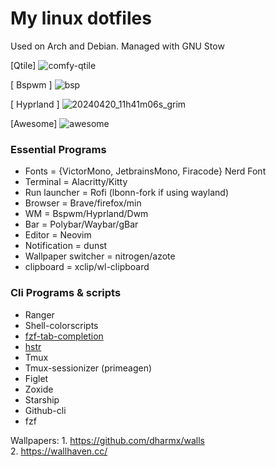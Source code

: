 # My linux dotfiles
Used on Arch and Debian. Managed with GNU Stow<br>

[Qtile]
![comfy-qtile](https://github.com/autonomuscoder/dotfiles/assets/112854891/88605823-87fb-457a-8167-c44d46c1658b)


[ Bspwm ]
![bsp](https://github.com/M4H1-4B1R/dotfiles/assets/112854891/efa72c9e-8544-45e9-bed0-02ec43508541)


[ Hyprland ]
![20240420_11h41m06s_grim](https://github.com/autonomuscoder/dotfiles/assets/112854891/3e88c25a-f7b1-4d59-9c83-41a239adeebf)

[Awesome]
![awesome](https://github.com/M4H1-4B1R/dotfiles/assets/112854891/1ca0eec0-a429-4983-99b0-f2cf01634734)


### Essential Programs
<ul>
<li>Fonts = {VictorMono, JetbrainsMono, Firacode} Nerd Font</li>
<li>Terminal = Alacritty/Kitty</li>
<li>Run launcher = Rofi (lbonn-fork if using wayland)</li>
<li>Browser = Brave/firefox/min</li>
<li>WM = Bspwm/Hyprland/Dwm</li>
<li>Bar = Polybar/Waybar/gBar</li>
<li>Editor = Neovim</li>
<li>Notification = dunst</li>
<li>Wallpaper switcher = nitrogen/azote</li>
<li>clipboard = xclip/wl-clipboard</li>
</ul>

### Cli Programs & scripts
<ul>
<li>Ranger</li>
<li>Shell-colorscripts</li>
<li><a href="https://github.com/lincheney/fzf-tab-completion">fzf-tab-completion</a></li>
<li><a href="https://github.com/dvorka/hstr">hstr</a></li>
<li>Tmux</li>
<li>Tmux-sessionizer (primeagen)</li>
<li>Figlet</li>
<li>Zoxide</li>
<li>Starship</li>
<li>Github-cli</li>
<li>fzf</li>



</ul>

Wallpapers: 1. https://github.com/dharmx/walls<br>
            2. https://wallhaven.cc/

